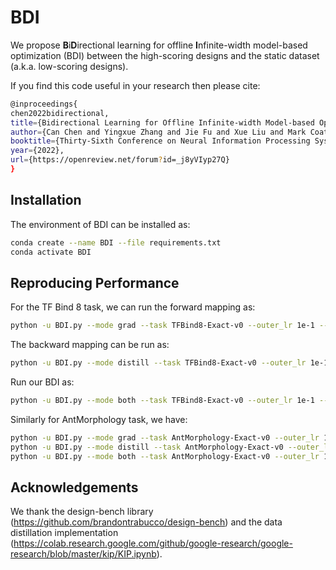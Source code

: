 # BDI
We propose **B**i**D**irectional learning for offline **I**nfinite-width model-based optimization (BDI) between the high-scoring designs and the static dataset (a.k.a. low-scoring designs).

If you find this code useful in your research then please cite:   
```bash
@inproceedings{
chen2022bidirectional,
title={Bidirectional Learning for Offline Infinite-width Model-based Optimization},
author={Can Chen and Yingxue Zhang and Jie Fu and Xue Liu and Mark Coates},
booktitle={Thirty-Sixth Conference on Neural Information Processing Systems},
year={2022},
url={https://openreview.net/forum?id=_j8yVIyp27Q}
}
``` 

## Installation

The environment of BDI can be installed as:
```bash
conda create --name BDI --file requirements.txt
conda activate BDI
```

## Reproducing Performance

For the TF Bind 8 task, we can run the forward mapping as:
```bash
python -u BDI.py --mode grad --task TFBind8-Exact-v0 --outer_lr 1e-1 --gamma 0.0
```
The backward mapping can be run as:
```bash
python -u BDI.py --mode distill --task TFBind8-Exact-v0 --outer_lr 1e-1 --gamma 0.0
```
Run our BDI as:
```bash
python -u BDI.py --mode both --task TFBind8-Exact-v0 --outer_lr 1e-1 --gamma 0.0
```

Similarly for AntMorphology task, we have:
```bash
python -u BDI.py --mode grad --task AntMorphology-Exact-v0 --outer_lr 1e-3 --gamma 0.001
python -u BDI.py --mode distill --task AntMorphology-Exact-v0 --outer_lr 1e-3 --gamma 0.001
python -u BDI.py --mode both --task AntMorphology-Exact-v0 --outer_lr 1e-3 --gamma 0.001
```

## Acknowledgements
We thank the design-bench library (https://github.com/brandontrabucco/design-bench) and the data distillation implementation (https://colab.research.google.com/github/google-research/google-research/blob/master/kip/KIP.ipynb).
